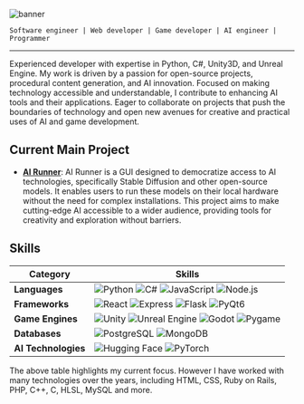 ![banner](https://user-images.githubusercontent.com/25737761/227303386-b1117ed2-27fd-4c55-b6bd-488aa7f9f1c8.png)

`Software engineer | Web developer | Game developer | AI engineer | Programmer`

---

Experienced developer with expertise in Python, C#, Unity3D, and Unreal Engine. My work is driven by a passion for open-source projects, procedural content generation, and AI innovation. Focused on making technology accessible and understandable, I contribute to enhancing AI tools and their applications. Eager to collaborate on projects that push the boundaries of technology and open new avenues for creative and practical uses of AI and game development.

## Current Main Project

- **[AI Runner](https://github.com/Capsize-Games/airunner)**: AI Runner is a GUI designed to democratize access to AI technologies, specifically Stable Diffusion and other open-source models. It enables users to run these models on their local hardware without the need for complex installations. This project aims to make cutting-edge AI accessible to a wider audience, providing tools for creativity and exploration without barriers.

## Skills

| Category      | Skills |
|---------------|--------|
| **Languages** | ![Python](https://img.shields.io/badge/-Python-3776AB?style=flat&logo=Python&logoColor=white) ![C#](https://img.shields.io/badge/-C%23-239120?style=flat&logo=c-sharp&logoColor=white) ![JavaScript](https://img.shields.io/badge/-JavaScript-F7DF1E?style=flat&logo=javascript&logoColor=black) ![Node.js](https://img.shields.io/badge/-Node.js-339933?style=flat&logo=node.js&logoColor=white) |
| **Frameworks** | ![React](https://img.shields.io/badge/-React-61DAFB?style=flat&logo=react&logoColor=black) ![Express](https://img.shields.io/badge/-Express-000000?style=flat&logo=express&logoColor=white) ![Flask](https://img.shields.io/badge/-Flask-000000?style=flat&logo=flask&logoColor=white) ![PyQt6](https://img.shields.io/badge/-PyQt6-41CD52?style=flat&logo=qt&logoColor=white) |
| **Game Engines** | ![Unity](https://img.shields.io/badge/-Unity3D-000000?style=flat&logo=unity&logoColor=white) ![Unreal Engine](https://img.shields.io/badge/-Unreal%20Engine-313131?style=flat&logo=unreal-engine&logoColor=white) ![Godot](https://img.shields.io/badge/-Godot-478CBF?style=flat&logo=godot-engine&logoColor=white) ![Pygame](https://img.shields.io/badge/-Pygame-000000?style=flat&logo=pygame&logoColor=white) |
| **Databases** | ![PostgreSQL](https://img.shields.io/badge/-PostgreSQL-336791?style=flat&logo=postgresql&logoColor=white) ![MongoDB](https://img.shields.io/badge/-MongoDB-47A248?style=flat&logo=mongodb&logoColor=white) |
| **AI Technologies** | ![Hugging Face](https://img.shields.io/badge/-Hugging%20Face-F9AB00?style=flat&logo=huggingface&logoColor=white) ![PyTorch](https://img.shields.io/badge/-PyTorch-EE4C2C?style=flat&logo=pytorch&logoColor=white) |

The above table highlights my current focus. However I have worked with many technologies over the years, including HTML, CSS, Ruby on Rails, PHP, C++, C, HLSL, MySQL and more.
